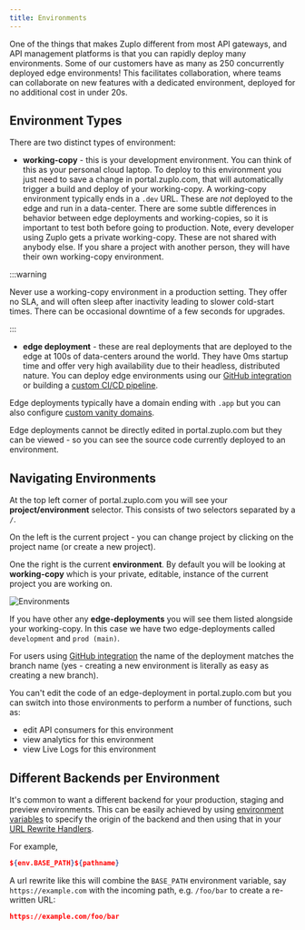 ```yaml
---
title: Environments
---
```


One of the things that makes Zuplo different from most API gateways, and API
management platforms is that you can rapidly deploy many environments. Some of
our customers have as many as 250 concurrently deployed edge environments! This
facilitates collaboration, where teams can collaborate on new features with a
dedicated environment, deployed for no additional cost in under 20s.

## Environment Types

There are two distinct types of environment:

- **working-copy** - this is your development environment. You can think of this
  as your personal cloud laptop. To deploy to this environment you just need to
  save a change in portal.zuplo.com, that will automatically trigger a build and
  deploy of your working-copy. A working-copy environment typically ends in a
  `.dev` URL. These are _not_ deployed to the edge and run in a data-center.
  There are some subtle differences in behavior between edge deployments and
  working-copies, so it is important to test both before going to production.
  Note, every developer using Zuplo gets a private working-copy. These are not
  shared with anybody else. If you share a project with another person, they
  will have their own working-copy environment.

:::warning

Never use a working-copy environment in a production setting. They offer no SLA,
and will often sleep after inactivity leading to slower cold-start times. There
can be occasional downtime of a few seconds for upgrades.

:::

- **edge deployment** - these are real deployments that are deployed to the edge
  at 100s of data-centers around the world. They have 0ms startup time and offer
  very high availability due to their headless, distributed nature. You can
  deploy edge environments using our
  [GitHub integration](/docs/articles/source-control) or building a
  [custom CI/CD pipeline](/docs/articles/custom-ci-cd).

Edge deployments typically have a domain ending with `.app` but you can also
configure [custom vanity domains](/docs/articles/custom-domains).

Edge deployments cannot be directly edited in portal.zuplo.com but they can be
viewed - so you can see the source code currently deployed to an environment.

## Navigating Environments

At the top left corner of portal.zuplo.com you will see your
**project/environment** selector. This consists of two selectors separated by a
`/`.

On the left is the current project - you can change project by clicking on the
project name (or create a new project).

One the right is the current **environment**. By default you will be looking at
**working-copy** which is your private, editable, instance of the current
project you are working on.

![Environments](../../static/media/environments.png)

If you have other any **edge-deployments** you will see them listed alongside
your working-copy. In this case we have two edge-deployments called
`development` and `prod (main)`.

For users using [GitHub integration](/docs/articles/source-control) the name of
the deployment matches the branch name (yes - creating a new environment is
literally as easy as creating a new branch).

You can't edit the code of an edge-deployment in portal.zuplo.com but you can
switch into those environments to perform a number of functions, such as:

- edit API consumers for this environment
- view analytics for this environment
- view Live Logs for this environment

## Different Backends per Environment

It's common to want a different backend for your production, staging and preview
environments. This can be easily achieved by using
[environment variables](./environment-variables.md) to specify the origin of the
backend and then using that in your
[URL Rewrite Handlers](../handlers/url-rewrite.md).

For example,

```json
${env.BASE_PATH}${pathname}
```

A url rewrite like this will combine the `BASE_PATH` environment variable, say
`https://example.com` with the incoming path, e.g. `/foo/bar` to create a
re-written URL:

```json
https://example.com/foo/bar
```
